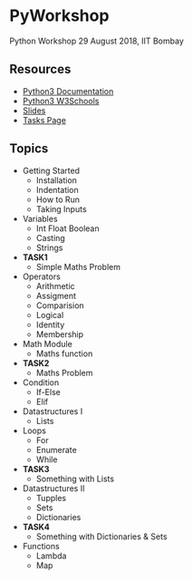# PyWorkshop
Python Workshop 29 August 2018, IIT Bombay

## Resources
- [Python3 Documentation](https://docs.python.org/3/library/)
- [Python3 W3Schools](https://www.w3schools.com/python/default.asp)
- [Slides]()
- [Tasks Page](https://www.hackerrank.com/py-workshop-iitb-me)


## Topics 
- Getting Started
  - Installation
  - Indentation
  - How to Run
  - Taking Inputs
- Variables
  - Int Float Boolean
  - Casting
  - Strings
- **TASK1**
  - Simple Maths Problem
- Operators
  - Arithmetic
  - Assigment
  - Comparision
  - Logical 
  - Identity
  - Membership
- Math Module
  - Maths function
- **TASK2**
  - Maths Problem
- Condition
  - If-Else
  - Elif
- Datastructures I
  - Lists
- Loops
  - For 
  - Enumerate
  - While
- **TASK3**
  - Something with Lists
- Datastructures II
  - Tupples
  - Sets
  - Dictionaries
- **TASK4**
  - Something with Dictionaries & Sets
- Functions
  - Lambda
  - Map
  
